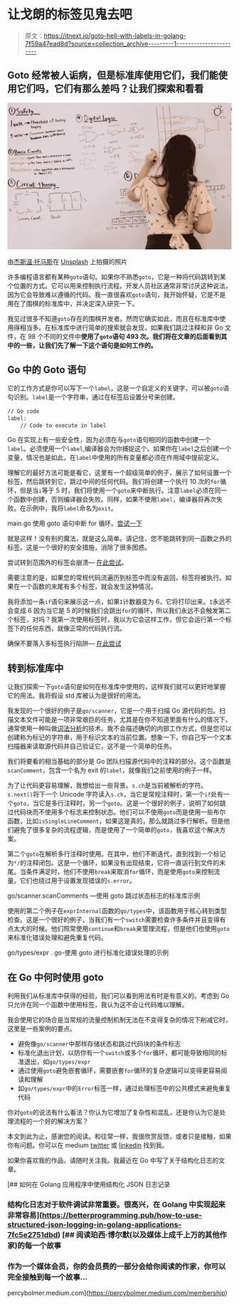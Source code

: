 # 让戈朗的标签见鬼去吧

> 原文：<https://itnext.io/goto-hell-with-labels-in-golang-7f59a47ead8d?source=collection_archive---------1----------------------->

## Goto 经常被人诟病，但是标准库使用它们，我们能使用它们吗，它们有那么差吗？让我们探索和看看

![](img/93c053bcbb321e64baddfe6d0b09da67.png)

由[杰斯温·托马斯](https://unsplash.com/@jeswinthomas?utm_source=unsplash&utm_medium=referral&utm_content=creditCopyText)在 [Unsplash](https://unsplash.com/s/photos/technology?utm_source=unsplash&utm_medium=referral&utm_content=creditCopyText) 上拍摄的照片

许多编程语言都有某种`goto`语句。如果你不熟悉`goto`，它是一种将代码跳转到某个位置的方式。它可以用来控制执行流程。开发人员社区通常非常讨厌这种说法，因为它会导致难以遵循的代码。我一直很喜欢`goto`语句，我开始怀疑，它是不是用在了围棋的标准库中，并决定深入研究一下。

我见过很多不知道`goto`存在的围棋开发者。然而它确实如此，而且在标准库中使用得相当多。在标准库中进行简单的搜索就会发现，如果我们跳过注释和非 Go 文件，在 98 个不同的文件中**使用了`goto`语句 493 次。我们将在文章的后面看到其中的一些，让我们先了解一下这个语句是如何工作的。**

## Go 中的 Goto 语句

它的工作方式是你可以写下一个`label`，这是一个自定义的关键字，可以被`goto`语句识别。`label`是一个字符串，通过在标签后设置分号来创建。

```
// Go code
label: 
    // Code to execute in label
```

Go 在实现上有一些安全性，因为必须在与`goto`语句相同的函数中创建一个`label`。必须使用一个`label`,编译器会为你捕捉这个。如果你在`label`之后创建一个变量，情况也是如此，在`label`中使用的所有变量都必须在作用域中提前定义。

理解它的最好方法可能是看它，这里有一个超级简单的例子，展示了如何设置一个标签，然后跳转到它，跳过中间的任何代码。我们将创建一个执行 10 次的`for`循环，但是当`i`等于 5 时，我们将使用一个`goto`来中断执行。注意`label`必须在同一个函数中创建，否则编译器会失败。同样，如果不使用`label`，编译器将再次失败。在示例中，我将`label`命名为`exit`。

main.go 使用 goto 语句中断 for 循环。[尝试一下](https://play.golang.org/p/4lYpK9xGyux)

就是这样！没有别的魔法，就是这么简单。请记住，您不能跳转到同一函数之外的标签。这是一个很好的安全措施，消除了很多困惑。

尝试转到范围外的标签会崩溃— [在此尝试](https://play.golang.org/p/9TMlt_90g8D)。

需要注意的是，如果您的常规代码流遍历到标签中而没有返回，标签将被执行。如果在一个函数的末尾有多个标签，就会发生这种情况。

我将添加一条`if`语句来展示这一点，如果`I`计数器变为 6，它将打印出来。`I`永远不会变成 6 因为当它是 5 的时候我们会跳出`for`的循环，所以我们永远不会触发第二个标签，对吗？我第一次使用标签时，我以为它会这样工作，但它会运行第一个标签下的任何东西，就像正常的代码执行流。

确保不要落入多标签执行陷阱— [在此尝试](https://play.golang.org/p/psorRjkFdy6)

## 转到标准库中

让我们探索一下`goto`语句是如何在标准库中使用的，这样我们就可以更好地掌握它的用法。我将假设 std 库被认为是很好的用法。

我发现的一个很好的例子是`go/scanner`，它是一个用于扫描 Go 源代码的包。扫描文本文件可能是一项非常艰巨的任务，尤其是在你不知道里面有什么的情况下。通常使用一种叫做[词法分析](https://en.wikipedia.org/wiki/Lexical_analysis)的技术。我不会描述确切的内部工作方式，但是您可以创建称为标记的字符串，用于标识文本的当前位置。想象一下，你自己写一个文本扫描器来读取源代码并自己验证它，这不是一个简单的任务。

我们将要看的相当基础的部分是 Go 团队扫描源代码中的注释的部分。这个函数是`scanComment`，包含一个名为 exit 的`label`，就像我们之前使用的例子一样。

为了让代码更容易理解，我想给出一些背景。`s.ch`是当前被解析的字符。`s.next()`将下一个 Unicode 字符读入`s.ch`，当它是常规注释时，第一个`if`处有一个`goto`，当它是多行注释时，另一个`goto`。这是一个很好的例子，说明了如何跳过代码块而不使用多个标志来控制状态。他们可以不使用`goto`而是使用一些布尔函数，比如`isSingleLineComment`，如果这是真的，那么就跳过多行解析。但是他们避免了很多复杂的流程逻辑，而是使用了一个简单的`goto`，我喜欢这个解决方案。

第二个`goto`在解析多行注释时使用。在其中，他们不断迭代，直到找到一个标记为`*/`的注释闭包。这是一个循环，如果没有出现结束，它将一直运行到文件的末尾。当条件满足时，他们不使用`break`来取消`for`循环，而是使用`goto`来控制流量。它们也绕过用于设置发现错误的`s.error`。

go/scanner.scanComments —使用 goto 跳过状态标志的标准库示例

使用的第二个例子在`exprInternal`函数的`go/types`中，该函数用于核心转到类型检查。这是一个很好的例子，当我们有一个`switch`需要检查许多条件并且变得有点太大的时候。他们照常使用`continue`和`break`来管理流程，但是他们也使用`goto`来标准化错误处理和避免重复代码。

go/types/expr . go-使用 goto 进行标准化错误处理的示例

## 在 Go 中何时使用 goto

利用我们从标准库中获得的经验，我们可以看到用法有时是有意义的。考虑到 Go 只允许在同一个函数中使用标签，我认为这不会让代码难以理解。

我会使用它的场合是当常规的流量控制机制无法在不变得复杂的情况下削减它时，这里是一些案例的要点。

*   避免像`go/scanner`中那样存储状态和跳过代码块的条件标志
*   标准化退出计划，以防你有一个`switch`或多个`for`循环，都可能导致相同的标准退出，如`go/types/expr`
*   通过使用`goto`避免嵌套循环，需要嵌套`for`循环的复杂逻辑可以变得更容易阅读和理解
*   如`go/types/expr`中的`Error`标签一样，通过处理标签中的公共模式来避免重复代码

你对`goto`的说法有什么看法？你认为它增加了复杂性和混乱，还是你认为它是处理流程的一个好的解决方案？

本文到此为止，感谢您的阅读。和往常一样，我很欣赏反馈，或者只是接触，如果你有问题。你可以在 medium [twitter](https://twitter.com/percybolmer) 或 [linkedin](https://www.linkedin.com/in/percy-bolmer-bb223b122/) 找到我。

如果你喜欢我的作品，请随时关注我。我最近在 Go 中写了关于结构化日志的文章。

[](https://betterprogramming.pub/how-to-use-structured-json-logging-in-golang-applications-7fc5e2751dbd) [## 如何在 Golang 应用程序中使用结构化 JSON 日志记录

### 结构化日志对于软件调试非常重要。很高兴，在 Golang 中实现起来非常容易](https://betterprogramming.pub/how-to-use-structured-json-logging-in-golang-applications-7fc5e2751dbd) [](https://percybolmer.medium.com/membership) [## 阅读珀西·博尔默(以及媒体上成千上万的其他作家)的每一个故事

### 作为一个媒体会员，你的会员费的一部分会给你阅读的作家，你可以完全接触到每一个故事…

percybolmer.medium.com](https://percybolmer.medium.com/membership)